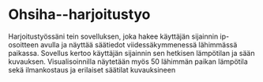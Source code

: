 ﻿# Ohsiha--harjoitustyo
Harjoitustyössäni tein sovelluksen, joka hakee käyttäjän sijainnin ip-osoitteen avulla ja näyttää säätiedot viidessäkymmenessä lähimmässä paikassa. Sovellus kertoo käyttäjän sijainnin sen hetkisen lämpötilan ja sään kuvauksen. Visualisoinnilla näytetään myös 50 lähimmän paikan lämpötila sekä ilmankostaus ja erilaiset säätilat kuvauksineen
